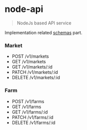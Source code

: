 # node-api

> NodeJs based API service

Implementation related [schemas](/schemas/README.md) part.

### Market

- POST  /v1/markets
- GET   /v1/markets
- GET   /v1/markets/:id
- PATCH /v1/markets/:id
- DELETE /v1/markets/:id

### Farm

- POST  /v1/farms
- GET   /v1/farms
- GET   /v1/farms/:id
- PATCH /v1/farms/:id
- DELETE /v1/farms/:id
